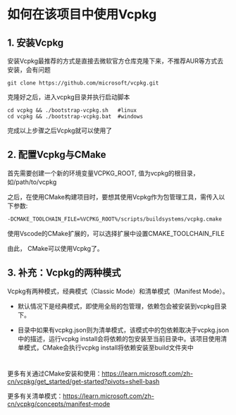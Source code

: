 # 如何在该项目中使用Vcpkg
## 1. 安装Vcpkg
安装Vcpkg最推荐的方式是直接去微软官方仓库克隆下来，不推荐AUR等方式去安装，会有问题
```shell
git clone https://github.com/microsoft/vcpkg.git
```
克隆好之后，进入vcpkg目录并执行启动脚本
```shell
cd vcpkg && ./bootstrap-vcpkg.sh   #linux
cd vcpkg && ./bootstrap-vcpkg.bat  #windows
```
完成以上步骤之后Vcpkg就可以使用了
## 2. 配置Vcpkg与CMake
首先需要创建一个新的环境变量VCPKG_ROOT, 值为vcpkg的根目录，如/path/to/vcpkg

之后，在使用CMake构建项目时，要想其使用Vcpkg作为包管理工具，需传入以下参数: 
```bash
-DCMAKE_TOOLCHAIN_FILE=%VCPKG_ROOT%/scripts/buildsystems/vcpkg.cmake
```
使用Vscode的CMake扩展的，可以选择扩展中设置CMAKE_TOOLCHAIN_FILE

由此， CMake可以使用Vcpkg了。
## 3. 补充：Vcpkg的两种模式
Vcpkg有两种模式，经典模式（Classic Mode）和清单模式（Manifest Mode）。

- 默认情况下是经典模式，即使用全局的包管理，依赖包会被安装到vcpkg目录下。

- 目录中如果有vcpkg.json则为清单模式，该模式中的包依赖取决于vcpkg.json中的描述，运行vcpkg install会将依赖的包安装至当前目录中。该项目使用清单模式，CMake会执行vcpkg install将依赖安装至build文件夹中
  
#

更多有关通过CMake安装和使用：https://learn.microsoft.com/zh-cn/vcpkg/get_started/get-started?pivots=shell-bash

更多有关清单模式：https://learn.microsoft.com/zh-cn/vcpkg/concepts/manifest-mode
